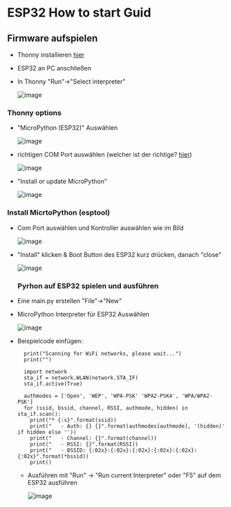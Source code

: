 # ESP32 How to start Guid

 ## Firmware aufspielen
 - Thonny installieren [hier](https://thonny.org/)
 - ESP32 an PC anschließen
 - In Thonny "Run"->"Select interpreter"
       
    ![image](https://github.com/JJOmin/Projektgruppe-Smarter-Blumentopf/assets/104137706/fe69f5f6-1801-44ac-aba3-85ee5202965d)

### Thonny options
- "MicroPython (ESP32)" Auswählen
      
  ![image](https://github.com/JJOmin/Projektgruppe-Smarter-Blumentopf/assets/104137706/f0019266-0c56-4a28-a169-756cbfef6d9c)

- richtigen COM Port auswählen (welcher ist der richtige? [hier]())

    ![image](https://github.com/JJOmin/Projektgruppe-Smarter-Blumentopf/assets/104137706/fad50f41-2ce6-48c6-8888-26386a93a186)

- "Install or update MicroPython"

    ![image](https://github.com/JJOmin/Projektgruppe-Smarter-Blumentopf/assets/104137706/1a3f6be3-98ae-44cf-bb0c-289f55ded117)

### Install MicrtoPython (esptool)
- Com Port auswählen und Kontroller auswählen wie im Bild

  ![image](https://github.com/JJOmin/Projektgruppe-Smarter-Blumentopf/assets/104137706/f3427dad-2f69-4a4c-b670-c22812ea8407)

- "Install" klicken & Boot Button des ESP32 kurz drücken, danach "close"

    ![image](https://github.com/JJOmin/Projektgruppe-Smarter-Blumentopf/assets/104137706/9292c96b-0d6f-4ba6-8632-83c8f3f52903)

  ### Pyrhon auf ESP32 spielen und ausführen
- Eine main.py erstellen "File"->"New"
- MicroPython Interpreter für ESP32 Auswählen

  ![image](https://github.com/JJOmin/Projektgruppe-Smarter-Blumentopf/assets/104137706/adc4286f-d8b3-408b-98e8-20b6b9cab35d)

- Beispielcode einfügen:
  
        print("Scanning for WiFi networks, please wait...")
        print("")
  
        import network
        sta_if = network.WLAN(network.STA_IF)
        sta_if.active(True)
  
        authmodes = ['Open', 'WEP', 'WPA-PSK' 'WPA2-PSK4', 'WPA/WPA2-PSK']
        for (ssid, bssid, channel, RSSI, authmode, hidden) in sta_if.scan():
          print("* {:s}".format(ssid))
          print("   - Auth: {} {}".format(authmodes[authmode], '(hidden)' if hidden else ''))
          print("   - Channel: {}".format(channel))
          print("   - RSSI: {}".format(RSSI))
          print("   - BSSID: {:02x}:{:02x}:{:02x}:{:02x}:{:02x}:{:02x}".format(*bssid))
          print()

  - Ausführen mit "Run" -> "Run current Interpreter" oder "F5" auf dem ESP32 ausführen
    
      ![image](https://github.com/JJOmin/Projektgruppe-Smarter-Blumentopf/assets/104137706/e334fc79-70bd-43b9-a2af-98ca7c530a60)




  



